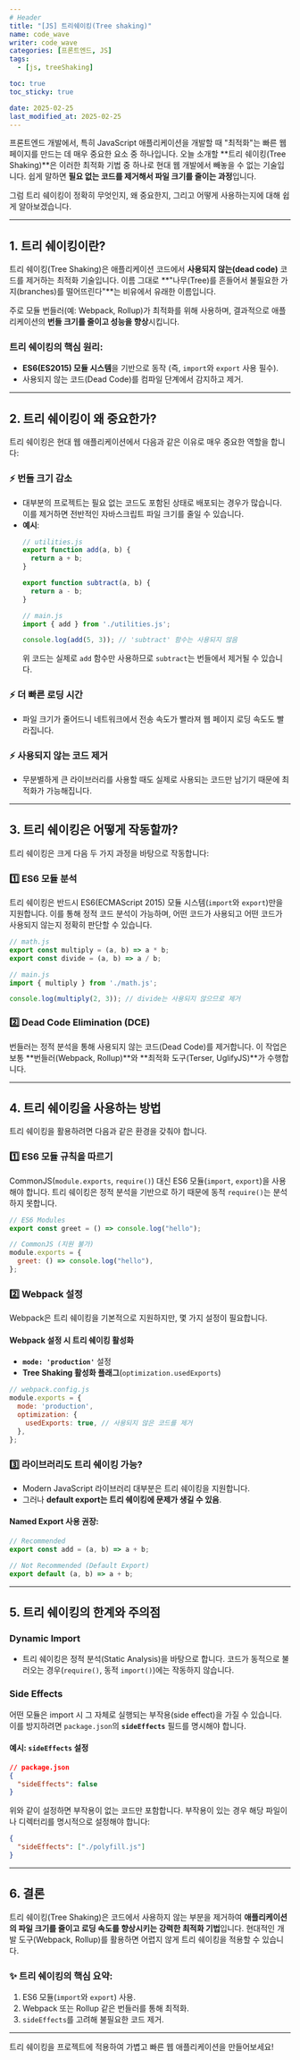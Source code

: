```yaml
---
# Header
title: "[JS] 트리쉐이킹(Tree shaking)"
name: code_wave
writer: code_wave
categories: [프론트엔드, JS]
tags:
  - [js, treeShaking]

toc: true
toc_sticky: true

date: 2025-02-25
last_modified_at: 2025-02-25
---
```


프론트엔드 개발에서, 특히 JavaScript 애플리케이션을 개발할 때 "최적화"는 빠른 웹 페이지를 만드는 데 매우 중요한 요소 중 하나입니다. 오늘 소개할 **트리 쉐이킹(Tree Shaking)**은 이러한 최적화 기법 중 하나로 현대 웹 개발에서 빼놓을 수 없는 기술입니다. 쉽게 말하면 **필요 없는 코드를 제거해서 파일 크기를 줄이는 과정**입니다.

그럼 트리 쉐이킹이 정확히 무엇인지, 왜 중요한지, 그리고 어떻게 사용하는지에 대해 쉽게 알아보겠습니다.

---

## 1. 트리 쉐이킹이란?

트리 쉐이킹(Tree Shaking)은 애플리케이션 코드에서 **사용되지 않는(dead code)** 코드를 제거하는 최적화 기술입니다. 이름 그대로 **"나무(Tree)를 흔들어서 불필요한 가지(branches)를 떨어뜨린다"**는 비유에서 유래한 이름입니다.

주로 모듈 번들러(예: Webpack, Rollup)가 최적화를 위해 사용하며, 결과적으로 애플리케이션의 **번들 크기를 줄이고 성능을 향상**시킵니다.

###  트리 쉐이킹의 핵심 원리:
- **ES6(ES2015) 모듈 시스템**을 기반으로 동작 (즉, `import`와 `export` 사용 필수).
- 사용되지 않는 코드(Dead Code)를 컴파일 단계에서 감지하고 제거.

---

## 2. 트리 쉐이킹이 왜 중요한가?

트리 쉐이킹은 현대 웹 애플리케이션에서 다음과 같은 이유로 매우 중요한 역할을 합니다:

### ⚡ **번들 크기 감소**
- 대부분의 프로젝트는 필요 없는 코드도 포함된 상태로 배포되는 경우가 많습니다. 이를 제거하면 전반적인 자바스크립트 파일 크기를 줄일 수 있습니다.
- **예시**:
  ```javascript
  // utilities.js
  export function add(a, b) {
    return a + b;
  }

  export function subtract(a, b) {
    return a - b;
  }

  // main.js
  import { add } from './utilities.js';

  console.log(add(5, 3)); // 'subtract' 함수는 사용되지 않음
  ```
  위 코드는 실제로 `add` 함수만 사용하므로 `subtract`는 번들에서 제거될 수 있습니다.

### ⚡ **더 빠른 로딩 시간**
- 파일 크기가 줄어드니 네트워크에서 전송 속도가 빨라져 웹 페이지 로딩 속도도 빨라집니다.

### ⚡ **사용되지 않는 코드 제거**
- 무분별하게 큰 라이브러리를 사용할 때도 실제로 사용되는 코드만 남기기 때문에 최적화가 가능해집니다.

---

## 3. 트리 쉐이킹은 어떻게 작동할까?

트리 쉐이킹은 크게 다음 두 가지 과정을 바탕으로 작동합니다:

### 1️⃣ **ES6 모듈 분석**
트리 쉐이킹은 반드시 ES6(ECMAScript 2015) 모듈 시스템(`import`와 `export`)만을 지원합니다. 이를 통해 정적 코드 분석이 가능하며, 어떤 코드가 사용되고 어떤 코드가 사용되지 않는지 정확히 판단할 수 있습니다.

```javascript
// math.js
export const multiply = (a, b) => a * b;
export const divide = (a, b) => a / b;

// main.js
import { multiply } from './math.js';

console.log(multiply(2, 3)); // divide는 사용되지 않으므로 제거
```

### 2️⃣ **Dead Code Elimination (DCE)**
번들러는 정적 분석을 통해 사용되지 않는 코드(Dead Code)를 제거합니다. 이 작업은 보통 **번들러(Webpack, Rollup)**와 **최적화 도구(Terser, UglifyJS)**가 수행합니다.

---

## 4. 트리 쉐이킹을 사용하는 방법

트리 쉐이킹을 활용하려면 다음과 같은 환경을 갖춰야 합니다.

### 1️⃣ **ES6 모듈 규칙을 따르기**
CommonJS(`module.exports`, `require()`) 대신 ES6 모듈(`import`, `export`)을 사용해야 합니다. 트리 쉐이킹은 정적 분석을 기반으로 하기 때문에 동적 `require()`는 분석하지 못합니다.

```javascript
// ES6 Modules
export const greet = () => console.log("hello");

// CommonJS (지원 불가)
module.exports = {
  greet: () => console.log("hello"),
};
```

### 2️⃣ **Webpack 설정**
Webpack은 트리 쉐이킹을 기본적으로 지원하지만, 몇 가지 설정이 필요합니다.

#### Webpack 설정 시 트리 쉐이킹 활성화
- **`mode: 'production'`** 설정
- **Tree Shaking 활성화 플래그**(`optimization.usedExports`)

```javascript
// webpack.config.js
module.exports = {
  mode: 'production',
  optimization: {
    usedExports: true, // 사용되지 않은 코드를 제거
  },
};
```

### 3️⃣ **라이브러리도 트리 쉐이킹 가능?**
- Modern JavaScript 라이브러리 대부분은 트리 쉐이킹을 지원합니다.
- 그러나 **default export는 트리 쉐이킹에 문제가 생길 수 있음**.

#### Named Export 사용 권장:
```javascript
// Recommended
export const add = (a, b) => a + b;

// Not Recommended (Default Export)
export default (a, b) => a + b;
```

---

## 5. 트리 쉐이킹의 한계와 주의점

###  **Dynamic Import**
- 트리 쉐이킹은 정적 분석(Static Analysis)을 바탕으로 합니다. 코드가 동적으로 불러오는 경우(`require()`, 동적 `import()`)에는 작동하지 않습니다.

###  **Side Effects**
어떤 모듈은 import 시 그 자체로 실행되는 부작용(side effect)을 가질 수 있습니다. 이를 방지하려면 `package.json`의 **`sideEffects`** 필드를 명시해야 합니다.

#### 예시: `sideEffects` 설정
```json
// package.json
{
  "sideEffects": false
}
```

위와 같이 설정하면 부작용이 없는 코드만 포함합니다. 부작용이 있는 경우 해당 파일이나 디렉터리를 명시적으로 설정해야 합니다:
```json
{
  "sideEffects": ["./polyfill.js"]
}
```

---

## 6. 결론

트리 쉐이킹(Tree Shaking)은 코드에서 사용하지 않는 부분을 제거하여 **애플리케이션의 파일 크기를 줄이고 로딩 속도를 향상시키는 강력한 최적화 기법**입니다. 현대적인 개발 도구(Webpack, Rollup)를 활용하면 어렵지 않게 트리 쉐이킹을 적용할 수 있습니다.

### ✨ 트리 쉐이킹의 핵심 요약:
1. ES6 모듈(`import`와 `export`) 사용.
2. Webpack 또는 Rollup 같은 번들러를 통해 최적화.
3. `sideEffects`를 고려해 불필요한 코드 제거.

----

트리 쉐이킹을 프로젝트에 적용하여 가볍고 빠른 웹 애플리케이션을 만들어보세요! 
